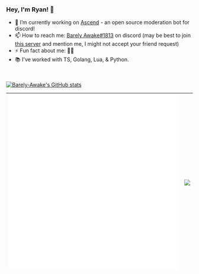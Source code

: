 ### Hey, I'm Ryan! 👋

- 🔭 I’m currently working on [Ascend](https://github.com/Barely-Awake/ascend) - an open source moderation bot for
  discord!
- 📫 How to reach me: [Barely Awake#1813](https://discord.com/users/772890071681466379) on discord (may be best to join [this server](https://discord.gg/PpdbKXKgT3) and mention me, I might not accept your friend request)
- ⚡ Fun fact about me: 🏳️‍🌈
- 📚 I've worked with TS, Golang, Lua, & Python.

<img src="https://komarev.com/ghpvc/?username=Barely-Awake&color=64DFDF" alt="">

[![Barely-Awake's GitHub stats](https://github-readme-stats.vercel.app/api?username=Barely-Awake&count_private=true&show_icons=true&theme=github_dark)](https://github.com/anuraghazra/github-readme-stats)

| <img align="center" src="/github-metrics.svg" alt="Barely-Awake's GitHub Stats" /> | <a href="https://github.com/anuraghazra/github-readme-stats"><img align="center" src="https://github-readme-stats.vercel.app/api/top-langs/?username=barely-awake&show_icons=true&title_color=64DFDF&icon_color=64DFDF&text_color=fff&bg_color=151515" /></a> |
|------------------------------------------------------------------------------------|---------------------------------------------------------------------------------------------------------------------------------------------------------------------------------------------------------------------------------------------------------------|
